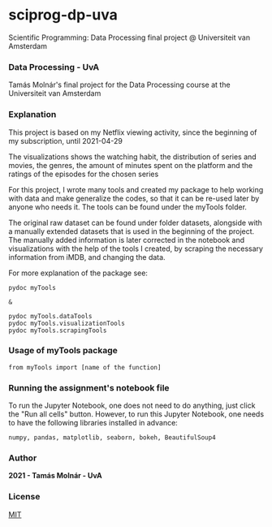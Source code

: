 # sciprog-dp-uva
Scientific Programming: Data Processing final project @ Universiteit van Amsterdam

### Data Processing - UvA

Tamás Molnár's final project for the Data Processing course at the Universiteit van Amsterdam

### Explanation

This project is based on my Netflix viewing activity, since the beginning of my subscription, until 2021-04-29

The visualizations shows the watching habit, the distribution of series and movies, the genres, the amount of minutes spent on the platform and the ratings of the episodes for the chosen series

For this project, I wrote many tools and created my package to help working with data and make generalize the codes, so that it can be re-used later by anyone who needs it. The tools can be found under the myTools folder.

The original raw dataset can be found under folder datasets, alongside with a manually extended datasets that is used in the beginning of the project. The manually added information is later corrected in the notebook and visualizations with the help of the tools I created, by scraping the necessary information from iMDB, and changing the data.

For more explanation of the package see:

    pydoc myTools

    &

    pydoc myTools.dataTools
    pydoc myTools.visualizationTools
    pydoc myTools.scrapingTools



### Usage of myTools package

    from myTools import [name of the function]

### Running the assignment's notebook file

To run the Jupyter Notebook, one does not need to do anything, just click the "Run all cells" button.
However, to run this Jupyter Notebook, one needs to have the following libraries installed in advance:

    numpy, pandas, matplotlib, seaborn, bokeh, BeautifulSoup4


### Author
**2021 - Tamás Molnár - UvA**

### License
[MIT](https://choosealicense.com/licenses/mit/)
